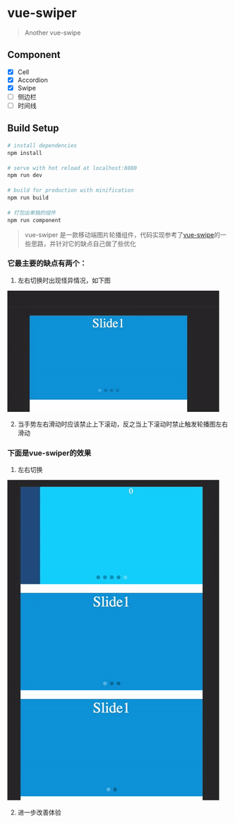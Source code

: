 # vue-swiper

> Another vue-swipe

## Component

 - [x] Cell
 - [x] Accordion
 - [x] Swipe
 - [ ] 侧边栏
 - [ ] 时间线

## Build Setup

``` bash
# install dependencies
npm install

# serve with hot reload at localhost:8080
npm run dev

# build for production with minification
npm run build

# 打包出单独的组件
npm run component
```

> vue-swiper 是一款移动端图片轮播组件，代码实现参考了[vue-swipe](https://github.com/ElemeFE/vue-swipe)的一些思路，并针对它的缺点自己做了些优化

### 它最主要的缺点有两个：

 1.  左右切换时出现怪异情况，如下图

 ![vue-swipe](imgs/vue-swipe.gif)

 2.  当手势左右滑动时应该禁止上下滚动，反之当上下滚动时禁止触发轮播图左右滑动

### 下面是vue-swiper的效果

  1.  左右切换

  ![vue-swiper](imgs/vue-swiper.gif)

  2.  进一步改善体验
